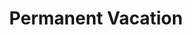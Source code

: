 ---
ee_id: '210'
site: '1'
type: '2'
url: 2008-003-permanent-vacation
title: Permanent Vacation
year: '2008'
display_year: '2008'
medium: Two Imac computers, router, (optional) two IKEA tables and Aeron chairs
dims: ''
pitch: "​2 computers stuck in an out of office email loop."
ps: ''
live_url: ''
related: "[169] [2007-017-permanent-vacation] 2007-017 Permanent Vacation"
youtube: ''
related_code: ''
imgs: permanent-vacation-2008-003-install-Heart-01-database-SM.jpg
subheading: ''
download: ''
add_credit: ''
commission: ''
layout: things-i-made
---